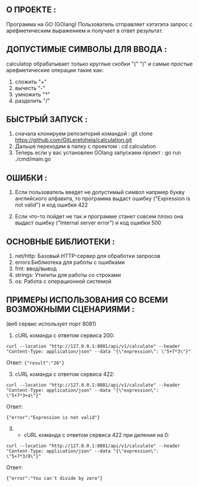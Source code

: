 ## О ПРОЕКТЕ :
Программа на GO (GOlang)
Пользователь отправляет хэтэтэпэ запрос с арефметическим выражением и получает в ответ результат.

## ДОПУСТИМЫЕ СИМВОЛЫ ДЛЯ ВВОДА :
calculatор обрабатывает только круглые скобки "(" ")" и самые простые арефметические операции такие как:
1) сложить "+"
2) вычесть "-"
3) умножить "*"
4) разделить "/"

## БЫСТРЫЙ ЗАПУСК :
1) сначала клонируем репозиторий командой : git clone https://github.com/GitLeretoheia/calculation.git
2) Дальше переходим в папку с проектом : cd calculation
3) Теперь если у вас установлен GOlang запускаем проект : go run ./cmd/main.go

## ОШИБКИ :

1) Если пользователь введет не допустимый символ напрмер букву английского алфавита, то программа выдаст ошибку ("Expression is not valid") и код ошибки 422
  
2) Если что-то пойдет не так и программе станет совсем плохо она выдаст ошибку ("Internal server error") и код ошибки 500

## ОСНОВНЫЕ БИБЛИОТЕКИ :

1) net/http: Базовый HTTP-сервер для обработки запросов
2) errors:Библиотека для работы с ошибками
3) fmt: ввод/вывод
4) strings: Утилиты для работы со строками
5) os: Работа с операционной системой

## ПРИМЕРЫ ИСПОЛЬЗОВАНИЯ СО ВСЕМИ ВОЗМОЖНЫМИ СЦЕНАРИЯМИ :
(веб сервис использует порт 8081)
1) cURL команда с ответом сервиса 200:
```
curl --location "http://127.0.0.1:8081/api/v1/calculate" --header "Content-Type: application/json" --data "{\"expression\": \"5+7*3\"}"
```
Ответ:
`{"result":"26"}`

3) cURL команда с ответом сервиса 422:

``` 
curl --location "http://127.0.0.1:8081/api/v1/calculate" --header "Content-Type: application/json" --data "{\"expression\": \"5+7*3+a\"}"
```
Ответ:

`{"error":"Expression is not valid"}`

3) + cURL команда с ответом сервиса 422 при делении на 0:

``` 
curl --location "http://127.0.0.1:8081/api/v1/calculate" --header "Content-Type: application/json" --data "{\"expression\": \"5+7*3/0\"}"
``` 
Ответ:

`{"error":"You can't divide by zero"}`



